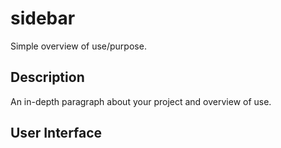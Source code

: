 # sidebar

Simple overview of use/purpose.

## Description

An in-depth paragraph about your project and overview of use.

## User Interface

